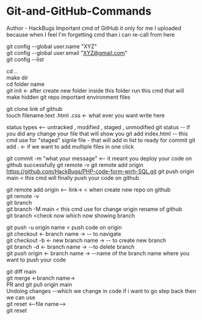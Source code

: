# Git-and-GitHub-Commands
Author - HackBugs
Important cmd of GitHub it only for me I uploaded because when I feel I'm forgetting cmd than i can re-call from here

git config --global user.name "XYZ"  
git config --global user.email "XYZ@gmail.com"  
git config --list  

cd ..  
make dir  
cd folder name  
git init <- after create new folder inside this folder run this cmd that will make hidden git repo important environment files 

git clone link of github  
touch filename.text .html .css <- what ever you want write here

status types <-- untracked , modified , staged , unmodified
git status -- if you did any change your file that will show you 
git add index.html -- this cmd use for "staged" signle file - that will add in list to ready for commit
git add . <- if we want to add multiple files in one click
  
git commit -m "what your message" <-- it meant you deploy your code on github successfully 
git remote -v
git remote add origin https://github.com/HackBugs/PHP-code-form-wirh-SQL.git
git push origin main < this cmd will finally push your code on github  

git remote add origin <-- link-> < when create new repo on github  
git remote -v  
git branch  
git branch -M main < this cmd use for change origin rename of github  
git branch <check now which now showing branch  

git push -u origin name < push code on origin  
git checkout <- branch name -> -- to navigate  
git checkout -b <- new branch name -> -- to create new branch  
git branch -d <- branch name -> --to delete branch  
git push origin <- branch name -> --name of the branch name where you want to push your code  

git diff main  
git merge <-branch name->  
PR and git pull origin main  
Undoing changes --which we change in code if i want to go step back then we can use  
git reset <--file name-->  
git reset 
